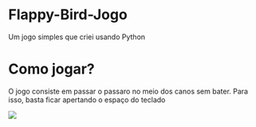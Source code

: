 # Flappy-Bird-Jogo

Um jogo simples que criei usando Python

# Como jogar?

O jogo consiste em passar o passaro no meio dos canos sem bater. Para isso, basta ficar apertando o espaço do teclado

<img src="https://64.media.tumblr.com/8efe4a38d19f389069011d534fd99b33/eab44d3f52b4665e-14/s400x600/30b177d95e84f24f65a75319b2f48ff4607e484c.gifv" align="center">

